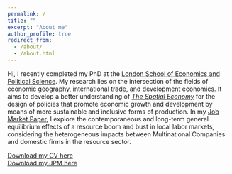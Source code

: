```yaml
---
permalink: /
title: ""
excerpt: "About me"
author_profile: true
redirect_from: 
  - /about/
  - /about.html
---
```


Hi, I recently completed my PhD at the [London School of Economics and Political Science](https://www.lse.ac.uk/geography-and-environment/people/phd-students/juan-soto-diaz). My research lies on the intersection of the fields of economic geography, international trade, and development economics. It aims to develop a better understanding of [<i>The Spatial Economy</i>](https://www.aeaweb.org/articles?id=10.1257/jel.20181414) for the design of policies that promote economic growth and development by means of more sustainable and inclusive forms of production. In my [Job Market Paper](https://juandanielsotodiaz.github.io/site/posts/2013/08/blog-post-2/), I explore the contemporaneous and long-term general equilibrium effects of a resource boom and bust in local labor markets, considering the heterogeneous impacts between Multinational Companies and domestic firms in the resource sector.

[Download my CV here](https://juandanielsotodiaz.github.io/site/files/JuanSotoDiaz_CV.pdf)          
[Download my JPM here](https://papers.ssrn.com/sol3/papers.cfm?abstract_id=4460735)   

   
